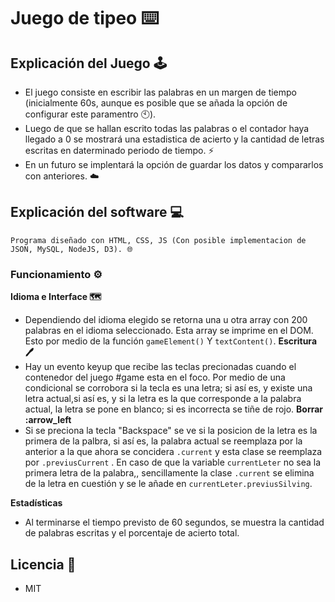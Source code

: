 # Juego de tipeo ⌨️
## Explicación del Juego 🕹️


  - El juego consiste en escribir las palabras en un margen de tiempo 
  (inicialmente 60s, aunque es posible que se añada la opción de configurar este paramentro 🕙).
  - Luego de que se hallan escrito todas las palabras o el contador haya llegado a 0 se mostrará 
  una estadistica de acierto y la cantidad de letras escritas en daterminado periodo de tiempo. ⚡
  - En un futuro se implentará la opción de guardar los datos y compararlos con anteriores. ☁️



## Explicación del software 💻


    Programa diseñado con HTML, CSS, JS (Con posible implementacion de JSON, MySQL, NodeJS, D3). 🌐


### Funcionamiento ⚙️


  **Idioma e Interface 🗺️** 
  - Dependiendo del idioma elegido se retorna una u otra array con 200 palabras en el idioma seleccionado.
  Esta array se imprime en el DOM. Esto por medio de la función ```gameElement()``` Y ```textContent()```.
  **Escritura 🖊️** 
  - Hay un evento keyup que recibe las teclas precionadas cuando el contenedor del juego #game esta en el foco.
  Por medio de una condicional se corrobora si la tecla es una letra; si así es, y existe una letra actual,si así es, y si la letra es la que corresponde a la palabra actual, la letra se pone en blanco; si es incorrecta se tiñe de rojo.
  **Borrar :arrow_left** 
  - Si se preciona la tecla "Backspace" se ve si la posicion de la letra es la primera de la palbra, si así es, la palabra    actual se reemplaza por la anterior a la que ahora se concidera ```.current``` y esta clase se reemplaza por ```.previusCurrent``` .
  En caso de que la variable ```currentLeter``` no sea la primera letra de la palabra,, sencillamente la clase ```.current``` se elimina de la letra en cuestión y se le añade en ```currentLeter.previusSilving```.

  **Estadísticas**
   - Al terminarse el tiempo previsto de 60 segundos, se muestra la cantidad de palabras escritas y el porcentaje de acierto total.

## Licencia 🔑

 - MIT